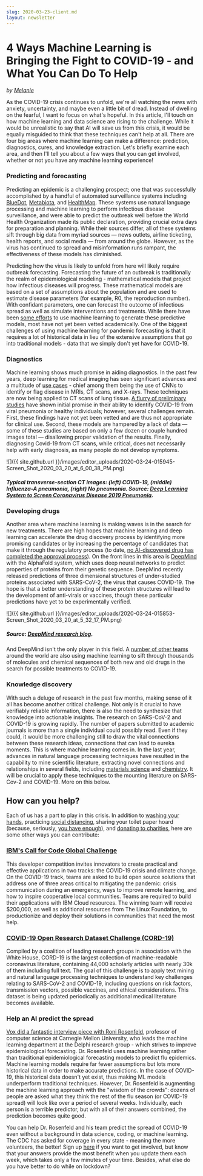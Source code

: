 ```yaml
---
slug: 2020-03-23-client.md
layout: newsletter
---
```


# 4 Ways Machine Learning is Bringing the Fight to COVID-19 - and What You Can Do To Help

_by [Melanie](https://www.linkedin.com/in/melanierbeck/)_

As the COVID-19 crisis continues to unfold, we're all watching the news with anxiety, uncertainty, and maybe even a little bit of dread. Instead of dwelling on the fearful, I want to focus on what's hopeful. In this article, I'll touch on how machine learning and data science are rising to the challenge. While it would be unrealistic to say that AI will save us from this crisis, it would be equally misguided to think that these techniques can't help at all. There are four big areas where machine learning can make a difference: prediction, diagnostics, cures, and knowledge extraction. Let's briefly examine each area, and then I'll tell you about a few ways that you can get involved, whether or not you have any machine learning experience! 

### Predicting and forecasting

Predicting an epidemic is a challenging prospect; one that was successfully accomplished by a handful of automated surveillance systems including [BlueDot](https://www.cnbc.com/2020/03/03/bluedot-used-artificial-intelligence-to-predict-coronavirus-spread.html), [Metabiota](http://metabiota.com/publications#!metabiota-risk-report-no-3-monitoring-and-risk-268), and [HealthMap](https://www.thecrimson.com/article/2020/3/3/hms-coronavirus-tracking-tool/). These systems use natural language processing and machine learning to perform infectious disease surveillance, and were able to predict the outbreak well before the World Health Organization made its public declaration, providing crucial extra days for preparation and planning. While their sources differ, all of these systems sift through big data from myriad sources — news outlets, airline ticketing, health reports, and social media — from around the globe. However, as the virus has continued to spread and misinformation runs rampant, the effectiveness of these models has diminished.  

Predicting how the virus is likely to unfold from here will likely require outbreak forecasting. Forecasting the future of an outbreak is traditionally the realm of epidemiological modeling - mathematical models that project how infectious diseases will progress. These mathematical models are based on a set of assumptions about the population and are used to estimate disease parameters (for example, R0, the reproduction number). With confidant parameters, one can forecast the outcome of infectious spread as well as simulate interventions and treatments. While there have been [some efforts](http://jtd.amegroups.com/article/view/36385/pdf) to use machine learning to generate these predictive models, most have not yet been vetted academically. One of the biggest challenges of using machine learning for pandemic forecasting is that it requires a lot of historical data in lieu of the extensive assumptions that go into traditional models - data that we simply don't yet have for COVID-19.  

### Diagnostics

Machine learning shows much promise in aiding diagnostics. In the past few years, deep learning for medical imaging has seen significant advances and a multitude of [use cases](https://healthitanalytics.com/news/top-5-use-cases-for-artificial-intelligence-in-medical-imaging) - chief among them being the use of CNNs to identify or flag disease in MRIs, CT scans, and X-rays. These techniques are now being applied to CT scans of lung tissue.  [A flurry of preliminary studies](https://scholar.google.com/scholar?oi=gsb40&q=deep%20learning%20CT%20covid&lookup=0&hl=en) have shown initial promise in their ability to identify COVID-19 from viral pneumonia or healthy individuals; however, several challenges remain. First, these findings have not yet been vetted and are thus not appropriate for clinical use. Second, these models are hampered by a lack of data — some of these studies are based on only a few dozen or couple hundred images total — disallowing proper validation of the results. Finally, diagnosing Covid-19 from CT scans, while critical, does not necessarily help with early diagnosis, as many people do not develop symptoms. 

![]({{ site.github.url }}/images/editor_uploads/2020-03-24-015945-Screen_Shot_2020_03_20_at_6_00_38_PM.png)
##### Typical transverse-section CT images: (left) COVID-19, (middle) Influenza-A pneumonia, (right) No pneumonia. Source: [Deep Learning System to Screen Coronavirus Disease 2019 Pneumonia](https://arxiv.org/abs/2002.09334). 

### Developing drugs

Another area where machine learning is making waves is in the search for new treatments. There are high hopes that machine learning and deep learning can accelerate the drug discovery process by identifying more promising candidates or by increasing the percentage of candidates that make it through the regulatory process (to date, [no AI-discovered drug has completed the approval process](https://www.nature.com/articles/d41586-019-03846-0)). On the front lines in this area is [DeepMind](https://deepmind.com/research/open-source/computational-predictions-of-protein-structures-associated-with-COVID-19) with the AlphaFold system, which uses deep neural networks to predict properties of proteins from their genetic sequence. DeepMind recently released predictions of three dimensional structures of under-studied proteins associated with SARS-CoV-2, the virus that causes COVID-19. The hope is that a better understanding of these protein structures will lead to the development of anti-virals or vaccines, though these particular predictions have yet to be experimentally verified.  

![]({{ site.github.url }}/images/editor_uploads/2020-03-24-015853-Screen_Shot_2020_03_20_at_5_32_17_PM.png)
##### Source: [DeepMind research blog](https://deepmind.com/blog/article/AlphaFold-Using-AI-for-scientific-discovery). 

And DeepMind isn't the only player in this field. A [number of other teams](https://spectrum.ieee.org/the-human-os/artificial-intelligence/medical-ai/companies-ai-coronavirus) around the world are also using machine learning to sift through thousands of molecules and chemical sequences of both new and old drugs in the search for possible treatments to COVID-19. 

### Knowledge discovery

With such a deluge of research in the past few months, making sense of it all has become another critical challenge. Not only is it crucial to have verifiably reliable information, there is also the need to synthesize that knowledge into actionable insights. The research on SARS-CoV-2 and COVID-19 is growing rapidly. The number of papers submitted to academic journals is more than a single individual could possibly read. Even if they could, it would be more challenging still to draw the vital connections between these research ideas, connections that can lead to eureka moments. This is where machine learning comes in. In the last year, advances in natural language processing techniques have resulted in the capability to mine scientific literature, extracting novel connections and relationships in several fields, including [materials science](https://thenewstack.io/ai-makes-new-scientific-discoveries-by-analyzing-old-research-papers/) and [chemistry](https://arxiv.org/abs/1903.00415). It will be crucial to apply these techniques to the mounting literature on SARS-Cov-2 and COVID-19. More on this below. 

## How can you help?

Each of us has a part to play in this crisis. In addition to [washing your hands](https://www.nytimes.com/2020/03/13/world/how-to-wash-your-hands-coronavirus.html), practicing [social distancing](https://www.npr.org/sections/health-shots/2020/03/17/817251610/its-time-to-get-serious-about-social-distancing-here-s-how), sharing your toilet paper hoard (because, seriously, [you have enough](https://howmuchtoiletpaper.com/)), and [donating to charities](https://www.washingtonpost.com/nation/2020/03/21/how-you-can-help-during-coronavirus/?arc404=true), here are some other ways you can contribute: 

### [IBM's Call for Code Global Challenge](https://callforcode.org/challenge/)

This developer competition invites innovators to create practical and effective applications in two tracks: the COVID-19 crisis and climate change. On the COVID-19 track, teams are asked to build open source solutions that address one of three areas critical to mitigating the pandemic: crisis communication during an emergency, ways to improve remote learning, and how to inspire cooperative local communities. Teams are required to build their applications with IBM Cloud resources. The winning team will receive $200,000, as well as additional resources from The Linux Foundation, to productionize and deploy their solutions in communities that need the most help.  

### [COVID-19 Open Research Dataset Challenge (CORD-19)](https://www.kaggle.com/allen-institute-for-ai/CORD-19-research-challenge)

Compiled by a coalition of leading research groups in association with the White House, CORD-19 is the largest collection of machine-readable coronavirus literature, containing 44,000 scholarly articles with nearly 30k of them including full text.  The goal of this challenge is to apply text mining and natural language processing techniques to understand key challenges relating to SARS-CoV-2 and COVID-19, including questions on risk factors, transmission vectors, possible vaccines, and ethical considerations. This dataset is being updated periodically as additional medical literature becomes available. 

### Help an AI predict the spread

[Vox did a fantastic interview piece with Roni Rosenfeld](https://www.vox.com/future-perfect/2020/3/19/21185686/ai-predicting-coronavirus-spread-forecasting-covid-19), professor of computer science at Carnegie Mellon University, who leads the machine learning department at the Delphi research group - which strives to improve epidemiological forecasting. Dr. Rosenfeld uses machine learning rather than traditional epidemiological forecasting models to predict flu epidemics. Machine learning models require far fewer assumptions but lots more historical data in order to make accurate predictions. In the case of COVID-19, this historical data doesn't yet exist, thus making ML models underperform traditional techniques. However, Dr. Rosenfeld is augmenting the machine learning approach with the "wisdom of the crowds": dozens of people are asked what they think the rest of the flu season (or COVID-19 spread) will look like over a period of several weeks. Individually, each person is a terrible predictor, but with all of their answers combined, the prediction becomes quite good. 

You can help Dr. Rosenfeld and his team predict the spread of COVID-19 even without a background in data science, coding, or machine learning. The CDC has asked for coverage in every state - meaning the more volunteers, the better! Sign up [here](https://delphi.cmu.edu/crowdcast/) if you want to get involved, but know that your answers provide the most benefit when you update them each week, which takes only a few minutes of your time. Besides, what else do you have better to do while on lockdown?
